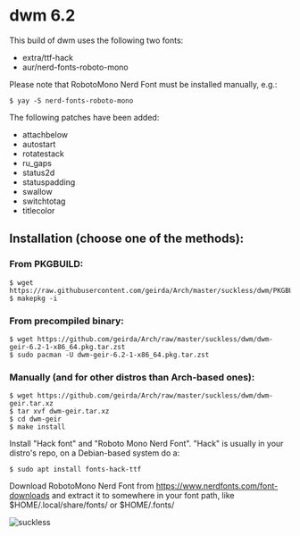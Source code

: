 # dwm 6.2

This build of dwm uses the following two fonts:

* extra/ttf-hack
* aur/nerd-fonts-roboto-mono

Please note that RobotoMono Nerd Font must be installed manually, e.g.:

	$ yay -S nerd-fonts-roboto-mono

The following patches have been added:

* attachbelow
* autostart
* rotatestack
* ru_gaps
* status2d
* statuspadding
* swallow
* switchtotag
* titlecolor

## Installation (choose one of the methods):

### From PKGBUILD:

	$ wget https://raw.githubusercontent.com/geirda/Arch/master/suckless/dwm/PKGBUILD
	$ makepkg -i

### From precompiled binary:

	$ wget https://github.com/geirda/Arch/raw/master/suckless/dwm/dwm-geir-6.2-1-x86_64.pkg.tar.zst
	$ sudo pacman -U dwm-geir-6.2-1-x86_64.pkg.tar.zst

### Manually (and for other distros than Arch-based ones):

	$ wget https://github.com/geirda/Arch/raw/master/suckless/dwm/dwm-geir.tar.xz
	$ tar xvf dwm-geir.tar.xz
	$ cd dwm-geir
	$ make install

Install "Hack font" and "Roboto Mono Nerd Font". "Hack" is usually in your distro's repo, on a Debian-based system do a:

	$ sudo apt install fonts-hack-ttf

Download RobotoMono Nerd Font from https://www.nerdfonts.com/font-downloads and extract it to somewhere in your font path, like $HOME/.local/share/fonts/ or $HOME/.fonts/

![suckless](https://raw.githubusercontent.com/geirda/Arch/master/suckless/suckless.png)
